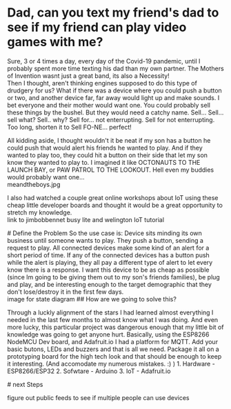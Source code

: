 # Dad, can you text my friend's dad to see if my friend can play video games with me?
Sure, 3 or 4 times a day, every day of the Covid-19 pandemic, until I probably spent more time texting his dad than my own partner. The Mothers of Invention wasnt just a great band, its also a Necessity!
<br>Then I thought, aren't thinking engines supposed to do this type of drudgery for us? What if there was a device where you could push a button or two, and another device far, far away would light up and make sounds. I bet everyone and their mother would want one. You could probably sell these things by the bushel. But they would need a catchy name. Sell... Sell... sell what? Sell.. why? Sell for... not enterrupting. Sell for not enterrupting. Too long, shorten it to Sell FO-NE... perfect!
<p><p>
All kidding aside, I thought wouldn't it be neat if my son has a button he could push that would alert his friends he wanted to play. And if they wanted to play too, they could hit a button on their side that let my son know they wanted to play to. I imagined it like OCTONAUTS TO THE LAUNCH BAY, or PAW PATROL TO THE LOOKOUT. Hell even my buddies would probably want one...   
<br> meandtheboys.jpg
<p> I also had watched a couple great online workshops about IoT using these cheap little developer boards and thought it would be a great opportunity to stretch my knowledge. 
  <br> link to jimbobbennet busy lite and welington IoT tutorial
<p> # Define the Problem
  So the use case is: Device sits minding its own business until someone wants to play. They push a button, sending a request to play. All connected devices make some kind of an alert for a short period of time. If any of the connected devices has a button push while the alert is playing, they all pay a different type of alert to let every know there is a response. I want this device to be as cheap as possible (since Im going to be giving them out to my son's friends families), be plug and play, and be interesting enough to the target demographic that they don't lose/destroy it in the first few days.
  <br> image for state diagram
  ## How are we going to solve this?
 <p>Through a luckly alignment of the stars I had learned almost everything I needed in the last few months to almost know what I was doing. And even more lucky, this particular project was dangerous enough that my little bit of knowledge was going to get anyone hurt. Basically, using the ESP8266 NodeMCU Dev board, and Adafruit.io I had a platform for MQTT. Add your basic butons, LEDs and buzzers and that is all we need. Package it all on a prototyping board for the high tech look and that should be enough to keep it interesting. (And accomodate my numerous mistakes. :) )
  1. Hardware - ESP8266/ESP32
  2. Sofwtare - Arduino
  3. IoT - Adafruit.io
   
   <p>
  # next Steps
  <p> figure out public feeds to see if multiple people can use devices
